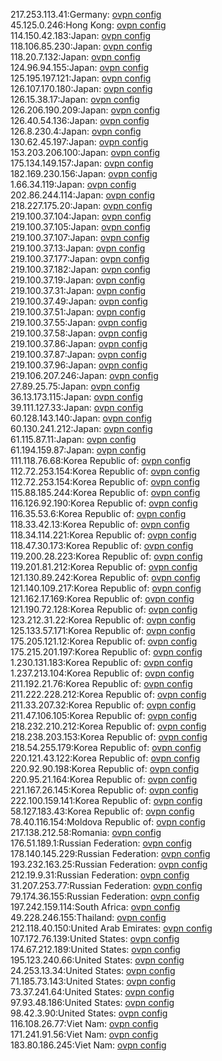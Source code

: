 217.253.113.41:Germany: [ovpn config](vpn/217_253_113_41.ovpn)  
45.125.0.246:Hong Kong: [ovpn config](vpn/45_125_0_246.ovpn)  
114.150.42.183:Japan: [ovpn config](vpn/114_150_42_183.ovpn)  
118.106.85.230:Japan: [ovpn config](vpn/118_106_85_230.ovpn)  
118.20.7.132:Japan: [ovpn config](vpn/118_20_7_132.ovpn)  
124.96.94.155:Japan: [ovpn config](vpn/124_96_94_155.ovpn)  
125.195.197.121:Japan: [ovpn config](vpn/125_195_197_121.ovpn)  
126.107.170.180:Japan: [ovpn config](vpn/126_107_170_180.ovpn)  
126.15.38.17:Japan: [ovpn config](vpn/126_15_38_17.ovpn)  
126.206.190.209:Japan: [ovpn config](vpn/126_206_190_209.ovpn)  
126.40.54.136:Japan: [ovpn config](vpn/126_40_54_136.ovpn)  
126.8.230.4:Japan: [ovpn config](vpn/126_8_230_4.ovpn)  
130.62.45.197:Japan: [ovpn config](vpn/130_62_45_197.ovpn)  
153.203.206.100:Japan: [ovpn config](vpn/153_203_206_100.ovpn)  
175.134.149.157:Japan: [ovpn config](vpn/175_134_149_157.ovpn)  
182.169.230.156:Japan: [ovpn config](vpn/182_169_230_156.ovpn)  
1.66.34.119:Japan: [ovpn config](vpn/1_66_34_119.ovpn)  
202.86.244.114:Japan: [ovpn config](vpn/202_86_244_114.ovpn)  
218.227.175.20:Japan: [ovpn config](vpn/218_227_175_20.ovpn)  
219.100.37.104:Japan: [ovpn config](vpn/219_100_37_104.ovpn)  
219.100.37.105:Japan: [ovpn config](vpn/219_100_37_105.ovpn)  
219.100.37.107:Japan: [ovpn config](vpn/219_100_37_107.ovpn)  
219.100.37.13:Japan: [ovpn config](vpn/219_100_37_13.ovpn)  
219.100.37.177:Japan: [ovpn config](vpn/219_100_37_177.ovpn)  
219.100.37.182:Japan: [ovpn config](vpn/219_100_37_182.ovpn)  
219.100.37.19:Japan: [ovpn config](vpn/219_100_37_19.ovpn)  
219.100.37.31:Japan: [ovpn config](vpn/219_100_37_31.ovpn)  
219.100.37.49:Japan: [ovpn config](vpn/219_100_37_49.ovpn)  
219.100.37.51:Japan: [ovpn config](vpn/219_100_37_51.ovpn)  
219.100.37.55:Japan: [ovpn config](vpn/219_100_37_55.ovpn)  
219.100.37.58:Japan: [ovpn config](vpn/219_100_37_58.ovpn)  
219.100.37.86:Japan: [ovpn config](vpn/219_100_37_86.ovpn)  
219.100.37.87:Japan: [ovpn config](vpn/219_100_37_87.ovpn)  
219.100.37.96:Japan: [ovpn config](vpn/219_100_37_96.ovpn)  
219.106.207.246:Japan: [ovpn config](vpn/219_106_207_246.ovpn)  
27.89.25.75:Japan: [ovpn config](vpn/27_89_25_75.ovpn)  
36.13.173.115:Japan: [ovpn config](vpn/36_13_173_115.ovpn)  
39.111.127.33:Japan: [ovpn config](vpn/39_111_127_33.ovpn)  
60.128.143.140:Japan: [ovpn config](vpn/60_128_143_140.ovpn)  
60.130.241.212:Japan: [ovpn config](vpn/60_130_241_212.ovpn)  
61.115.87.11:Japan: [ovpn config](vpn/61_115_87_11.ovpn)  
61.194.159.87:Japan: [ovpn config](vpn/61_194_159_87.ovpn)  
111.118.76.68:Korea Republic of: [ovpn config](vpn/111_118_76_68.ovpn)  
112.72.253.154:Korea Republic of: [ovpn config](vpn/112_72_253_154.ovpn)  
112.72.253.154:Korea Republic of: [ovpn config](vpn/112_72_253_154.ovpn)  
115.88.185.244:Korea Republic of: [ovpn config](vpn/115_88_185_244.ovpn)  
116.126.92.190:Korea Republic of: [ovpn config](vpn/116_126_92_190.ovpn)  
116.35.53.6:Korea Republic of: [ovpn config](vpn/116_35_53_6.ovpn)  
118.33.42.13:Korea Republic of: [ovpn config](vpn/118_33_42_13.ovpn)  
118.34.114.221:Korea Republic of: [ovpn config](vpn/118_34_114_221.ovpn)  
118.47.30.173:Korea Republic of: [ovpn config](vpn/118_47_30_173.ovpn)  
119.200.28.223:Korea Republic of: [ovpn config](vpn/119_200_28_223.ovpn)  
119.201.81.212:Korea Republic of: [ovpn config](vpn/119_201_81_212.ovpn)  
121.130.89.242:Korea Republic of: [ovpn config](vpn/121_130_89_242.ovpn)  
121.140.109.217:Korea Republic of: [ovpn config](vpn/121_140_109_217.ovpn)  
121.162.17.169:Korea Republic of: [ovpn config](vpn/121_162_17_169.ovpn)  
121.190.72.128:Korea Republic of: [ovpn config](vpn/121_190_72_128.ovpn)  
123.212.31.22:Korea Republic of: [ovpn config](vpn/123_212_31_22.ovpn)  
125.133.57.171:Korea Republic of: [ovpn config](vpn/125_133_57_171.ovpn)  
175.205.121.12:Korea Republic of: [ovpn config](vpn/175_205_121_12.ovpn)  
175.215.201.197:Korea Republic of: [ovpn config](vpn/175_215_201_197.ovpn)  
1.230.131.183:Korea Republic of: [ovpn config](vpn/1_230_131_183.ovpn)  
1.237.213.104:Korea Republic of: [ovpn config](vpn/1_237_213_104.ovpn)  
211.192.21.76:Korea Republic of: [ovpn config](vpn/211_192_21_76.ovpn)  
211.222.228.212:Korea Republic of: [ovpn config](vpn/211_222_228_212.ovpn)  
211.33.207.32:Korea Republic of: [ovpn config](vpn/211_33_207_32.ovpn)  
211.47.106.105:Korea Republic of: [ovpn config](vpn/211_47_106_105.ovpn)  
218.232.210.212:Korea Republic of: [ovpn config](vpn/218_232_210_212.ovpn)  
218.238.203.153:Korea Republic of: [ovpn config](vpn/218_238_203_153.ovpn)  
218.54.255.179:Korea Republic of: [ovpn config](vpn/218_54_255_179.ovpn)  
220.121.43.122:Korea Republic of: [ovpn config](vpn/220_121_43_122.ovpn)  
220.92.90.198:Korea Republic of: [ovpn config](vpn/220_92_90_198.ovpn)  
220.95.21.164:Korea Republic of: [ovpn config](vpn/220_95_21_164.ovpn)  
221.167.26.145:Korea Republic of: [ovpn config](vpn/221_167_26_145.ovpn)  
222.100.159.141:Korea Republic of: [ovpn config](vpn/222_100_159_141.ovpn)  
58.127.183.43:Korea Republic of: [ovpn config](vpn/58_127_183_43.ovpn)  
78.40.116.154:Moldova Republic of: [ovpn config](vpn/78_40_116_154.ovpn)  
217.138.212.58:Romania: [ovpn config](vpn/217_138_212_58.ovpn)  
176.51.189.1:Russian Federation: [ovpn config](vpn/176_51_189_1.ovpn)  
178.140.145.229:Russian Federation: [ovpn config](vpn/178_140_145_229.ovpn)  
193.232.163.25:Russian Federation: [ovpn config](vpn/193_232_163_25.ovpn)  
212.19.9.31:Russian Federation: [ovpn config](vpn/212_19_9_31.ovpn)  
31.207.253.77:Russian Federation: [ovpn config](vpn/31_207_253_77.ovpn)  
79.174.36.155:Russian Federation: [ovpn config](vpn/79_174_36_155.ovpn)  
197.242.159.114:South Africa: [ovpn config](vpn/197_242_159_114.ovpn)  
49.228.246.155:Thailand: [ovpn config](vpn/49_228_246_155.ovpn)  
212.118.40.150:United Arab Emirates: [ovpn config](vpn/212_118_40_150.ovpn)  
107.172.76.139:United States: [ovpn config](vpn/107_172_76_139.ovpn)  
174.67.212.189:United States: [ovpn config](vpn/174_67_212_189.ovpn)  
195.123.240.66:United States: [ovpn config](vpn/195_123_240_66.ovpn)  
24.253.13.34:United States: [ovpn config](vpn/24_253_13_34.ovpn)  
71.185.73.143:United States: [ovpn config](vpn/71_185_73_143.ovpn)  
73.37.241.64:United States: [ovpn config](vpn/73_37_241_64.ovpn)  
97.93.48.186:United States: [ovpn config](vpn/97_93_48_186.ovpn)  
98.42.3.90:United States: [ovpn config](vpn/98_42_3_90.ovpn)  
116.108.26.77:Viet Nam: [ovpn config](vpn/116_108_26_77.ovpn)  
171.241.91.56:Viet Nam: [ovpn config](vpn/171_241_91_56.ovpn)  
183.80.186.245:Viet Nam: [ovpn config](vpn/183_80_186_245.ovpn)  
